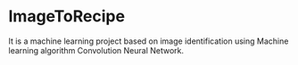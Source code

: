 # ImageToRecipe
It is a machine learning project based on image  identification using Machine learning algorithm Convolution Neural Network. 
